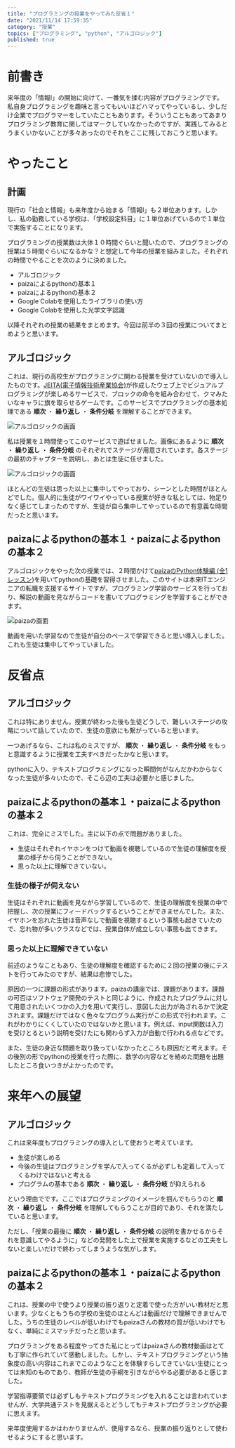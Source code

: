 ```yaml
---
title: "プログラミングの授業をやってみた反省１"
date: "2021/11/14 17:59:35"
category: "授業"
topics: ["プログラミング", "python", "アルゴロジック"]
published: true
---
```


# 前書き

来年度の「情報Ⅰ」の開始に向けて、一番気を揉む内容がプログラミングです。
私自身プログラミングを趣味と言ってもいいほどハマってやっているし、少しだけ企業でプログラマーをしていたこともあります。そういうこともあってあまりプログラミング教育に関してはマークしていなかったのですが、実践してみるとうまくいかないことが多々あったのでそれをここに残しておこうと思います。

# やったこと

## 計画

現行の「社会と情報」も来年度から始まる「情報Ⅰ」も２単位あります。しかし、私の勤務している学校は、「学校設定科目」に１単位あげているので１単位で実施することになります。


プログラミングの授業数は大体１０時間ぐらいと聞いたので、プログラミングの授業は５時間ぐらいになるかな？と想定して今年の授業を組みました。それぞれの時間でやることを次のように決めました。

- アルゴロジック
- paizaによるpythonの基本１
- paizaによるpythonの基本２
- Google Colabを使用したライブラリの使い方
- Google Colabを使用した光学文字認識

以降それぞれの授業の結果をまとめます。今回は前半の３回の授業についてまとめようと思います。

## アルゴロジック

これは、現行の高校生がプログラミングに関わる授業を受けていないので導入したものです。[JEITA(電子情報技術産業協会)](https://home.jeita.or.jp/is/junior/link/link_jeita.html)が作成したウェブ上でビジュアルプログラミングが楽しめるサービスで、ブロックの命令を組み合わせて、クマみたいなキャラに旗を取らせるゲームです。このサービスでプログラミングの基本処理である **順次** ・ **繰り返し** ・ **条件分岐** を理解することができます。

![アルゴロジックの画面](../src/algo-logic1.png)

私は授業を１時間使ってこのサービスで遊ばせました。画像にあるように **順次** ・ **繰り返し** ・ **条件分岐** のそれぞれでステージが用意されています。各ステージの最初のチャプターを説明し、あとは生徒に任せました。

![アルゴロジックの画面](../src/algo-logic2.png)

ほとんどの生徒は思った以上に集中してやっており、シーンとした時間がほとんどでした。個人的に生徒がワイワイやっている授業が好きな私としては、物足りなく感じてしまったのですが、生徒が自ら集中してやっているので有意義な時間だったと思います。


## paizaによるpythonの基本１・paizaによるpythonの基本２

アルゴロジックをやった次の授業では、２時間かけて[paizaのPython体験編 (全1レッスン)](https://paiza.jp/works/python/trial)を用いてpythonの基礎を習得させました。このサイトは本来ITエンジニアの転職を支援するサイトですが、プログラミング学習のサービスを行っており、解説の動画を見ながらコードを書いてプログラミングを学習することができます。

![paizaの画面](../src/paiza-screen.png)

動画を用いた学習なので生徒が自分のペースで学習できると思い導入しました。これも生徒は集中してやっていました。


# 反省点

## アルゴロジック

これは特にありません。授業が終わった後も生徒どうしで、難しいステージの攻略について話していたので、生徒の意欲にも繋がっていると思います。

一つあげるなら、これは私のミスですが、 **順次** ・ **繰り返し** ・ **条件分岐** をもっと意識するように授業を工夫すべきだったかなと思います。

pythonに入り、テキストプログラミングになった瞬間何がなんだかわからなくなった生徒が多々いたので、そこら辺の工夫は必要かと感じました。

## paizaによるpythonの基本１・paizaによるpythonの基本２

これは、完全にミスでした。主に以下の点で問題がありました。

- 生徒はそれぞれイヤホンをつけて動画を視聴しているので生徒の理解度を授業の様子から伺うことができない。
- 思った以上に理解できていない。

### 生徒の様子が伺えない

生徒はそれぞれに動画を見ながら学習しているので、生徒の理解度を授業の中で把握し、次の授業にフィードバックするということができませんでした。また、イヤホンを忘れた生徒は音声なしで動画を視聴するという事態も起きていたので、忘れ物が多いクラスなどでは、授業自体が成立しない事態も出てきます。

### 思った以上に理解できていない

前述のようなこともあり、生徒の理解度を確認するために２回の授業の後にテストを行ってみたのですが、結果は悲惨でした。

原因の一つに課題の形式があります。paizaの講座では、課題があります。課題の可否はソフトウェア開発のテストと同じように、作成されたプログラムに対して用意されたいくつかの入力を用いて実行し、意図した出力が為されるかで決定されます。課題だけではなく色々なプログラム実行がこの形式で行われます。これがわかりにくくしていたのではないかと思います。例えば、input関数は入力を受けとるという説明を受けたにも関わらず入力が自動で行われる点などです。

また、生徒の身近な問題を取り扱っていなかったところも原因だと考えます。その後別の形でpythonの授業を行った際に、数学の内容などを絡めた問題を出題したところ食いつきがよかったのです。

# 来年への展望

## アルゴロジック

これは来年度もプログラミングの導入として使おうと考えています。

- 生徒が楽しめる
- 今後の生徒はプログラミングを学んで入ってくるが必ずしも定着して入ってくるわけではないと考える
- プログラムの基本である **順次** ・ **繰り返し** ・ **条件分岐** が抑えられる

という理由でです。ここではプログラミングのイメージを掴んでもらうのと **順次** ・ **繰り返し** ・ **条件分岐** を理解してもらうことが目的であり、それを満たしていると思います。

ただし、「授業の最後に **順次** ・ **繰り返し** ・ **条件分岐** の説明を書かせるからそれを意識してやるように」などの発問をした上で授業を実施するなどの工夫をしないと楽しいだけで終わってしまうような気がします。

## paizaによるpythonの基本１・paizaによるpythonの基本２

これは、授業の中で使うより授業の振り返りと定着で使った方がいい教材だと思います。少なくともうちの学校の生徒のほとんどは動画だけで理解できませんでした。うちの生徒のレベルが低いわけでもpaizaさんの教材の質が低いわけでもなく、単純にミスマッチだったと思います。

プログラミングをある程度やってきた私にとってはpaizaさんの教材動画はとても丁寧に作られていて感動しました。しかし、テキストプログラミングという抽象度の高い内容はこれまでこのようなことを体験すらしてきていない生徒にとっては未知のものであり、教師が生徒の手綱を引きながらやる必要があると感じました。

学習指導要領では必ずしもテキストプログラミングを入れることは言われていませんが、大学共通テストを見据えるとどうしてもテキストプログラミングが必要に思えます。

来年度使用するかはわかりませんが、使用するなら、授業の振り返りとして使わせるようにすると思います。
